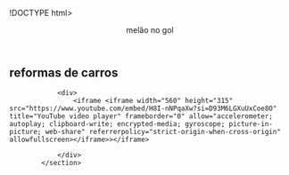 !DOCTYPE html>
<html lang="pt-br">
<head>
    <meta charset="UTF-8">
    <meta name="viewport" content="width=device-width, initial-scale=1.0">
    <title>projetinho do jão melão no gol</title>
</head>
<body>
    <section>
        <div>
                <header>melão no gol</header>
                 <h1>reformas de carros</h1>
                </div>

                <div>
                    <iframe <iframe width="560" height="315" src="https://www.youtube.com/embed/H8I-nNPqaXw?si=D93M6LGXuUxCoe8O" title="YouTube video player" frameborder="0" allow="accelerometer; autoplay; clipboard-write; encrypted-media; gyroscope; picture-in-picture; web-share" referrerpolicy="strict-origin-when-cross-origin" allowfullscreen></iframe>></iframe>
             
                </div>
            </section>

